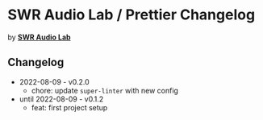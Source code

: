 # SWR Audio Lab / Prettier Changelog

by [**SWR Audio Lab**](https://lab.swr.de/)

## Changelog

- 2022-08-09 - v0.2.0
  - chore: update `super-linter` with new config
- until 2022-08-09 - v0.1.2
  - feat: first project setup
